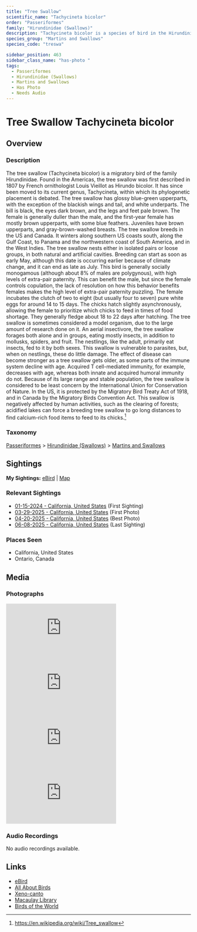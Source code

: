 ```yaml
---
title: "Tree Swallow"
scientific_name: "Tachycineta bicolor"
order: "Passeriformes"
family: "Hirundinidae (Swallows)"
description: "Tachycineta bicolor is a species of bird in the Hirundinidae (Swallows) family. It has been observed 18 times. It has been photographed."
species_group: "Martins and Swallows"
species_code: "treswa"

sidebar_position: 463
sidebar_class_name: "has-photo "
tags: 
  - Passeriformes
  - Hirundinidae (Swallows)
  - Martins and Swallows
  - Has Photo
  - Needs Audio
---
```


# Tree Swallow <span className='sci_name'>Tachycineta bicolor</span>

## Overview

### Description
The tree swallow (Tachycineta bicolor) is a migratory bird of the family Hirundinidae. Found in the Americas, the tree swallow was first described in 1807 by French ornithologist Louis Vieillot as Hirundo bicolor. It has since been moved to its current genus, Tachycineta, within which its phylogenetic placement is debated. The tree swallow has glossy blue-green upperparts, with the exception of the blackish wings and tail, and white underparts. The bill is black, the eyes dark brown, and the legs and feet pale brown. The female is generally duller than the male, and the first-year female has mostly brown upperparts, with some blue feathers. Juveniles have brown upperparts, and gray-brown-washed breasts. The tree swallow breeds in the US and Canada. It winters along southern US coasts south, along the Gulf Coast, to Panama and the northwestern coast of South America, and in the West Indies.
The tree swallow nests either in isolated pairs or loose groups, in both natural and artificial cavities. Breeding can start as soon as early May, although this date is occurring earlier because of climate change, and it can end as late as July. This bird is generally socially monogamous (although about 8% of males are polygynous), with high levels of extra-pair paternity. This can benefit the male, but since the female controls copulation, the lack of resolution on how this behavior benefits females makes the high level of extra-pair paternity puzzling. The female incubates the clutch of two to eight (but usually four to seven) pure white eggs for around 14 to 15 days. The chicks hatch slightly asynchronously, allowing the female to prioritize which chicks to feed in times of food shortage. They generally fledge about 18 to 22 days after hatching. The tree swallow is sometimes considered a model organism, due to the large amount of research done on it.
An aerial insectivore, the tree swallow forages both alone and in groups, eating mostly insects, in addition to mollusks, spiders, and fruit. The nestlings, like the adult, primarily eat insects, fed to it by both sexes. This swallow is vulnerable to parasites, but, when on nestlings, these do little damage. The effect of disease can become stronger as a tree swallow gets older, as some parts of the immune system decline with age. Acquired T cell-mediated immunity, for example, decreases with age, whereas both innate and acquired humoral immunity do not. Because of its large range and stable population, the tree swallow is considered to be least concern by the International Union for Conservation of Nature. In the US, it is protected by the Migratory Bird Treaty Act of 1918, and in Canada by the Migratory Birds Convention Act. This swallow is negatively affected by human activities, such as the clearing of forests; acidified lakes can force a breeding tree swallow to go long distances to find calcium-rich food items to feed to its chicks.[^1]

[^1]: https://en.wikipedia.org/wiki/Tree_swallow

### Taxonomy
[Passeriformes](/tags/passeriformes) > [Hirundinidae (Swallows)](/tags/hirundinidae-swallows) > [Martins and Swallows](/tags/martins-and-swallows)


## Sightings

**My Sightings:** [eBird](https://ebird.org/lifelist?r=world&time=life&spp=treswa) | [Map](/map?species_code=treswa)

### Relevant Sightings

* [01-15-2024 - California, United States](https://ebird.org/checklist/S159001730) (First Sighting)
* [03-29-2025 - California, United States](https://ebird.org/checklist/S221633632) (First Photo)
* [04-20-2025 - California, United States](https://ebird.org/checklist/S227452484) (Best Photo)
* [06-08-2025 - California, United States](https://ebird.org/checklist/S248217323) (Last Sighting)

### Places Seen

* California, United States
* Ontario, Canada



## Media
### Photographs
<iframe className="photo_iframe horizontal" src="https://macaulaylibrary.org/asset/634107853/embed" frameBorder="0" allowFullScreen></iframe>
<iframe className="photo_iframe horizontal" src="https://macaulaylibrary.org/asset/632868584/embed" frameBorder="0" allowFullScreen></iframe>
<iframe className="photo_iframe horizontal" src="https://macaulaylibrary.org/asset/634107851/embed" frameBorder="0" allowFullScreen></iframe>
<iframe className="photo_iframe horizontal" src="https://macaulaylibrary.org/asset/637297060/embed" frameBorder="0" allowFullScreen></iframe>

### Audio Recordings
No audio recordings available.

## Links
* [eBird](https://ebird.org/species/treswa) 
* [All About Birds](https://www.allaboutbirds.org/guide/treswa) 
* [Xeno-canto](https://www.xeno-canto.org/species/tachycineta-bicolor) 
* [Macaulay Library](https://search.macaulaylibrary.org/catalog?taxonCode=treswa&sort=rating_rank_desc)
* [Birds of the World](https://birdsoftheworld.org/bow/species/treswa)
